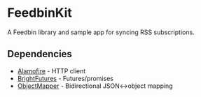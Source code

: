 # FeedbinKit
A Feedbin library and sample app for syncing RSS subscriptions.


## Dependencies
* [Alamofire](https://github.com/Alamofire/Alamofire) - HTTP client
* [BrightFutures](https://github.com/Thomvis/BrightFutures) - Futures/promises
* [ObjectMapper](https://github.com/Hearst-DD/ObjectMapper) - Bidirectional JSON<->object mapping
